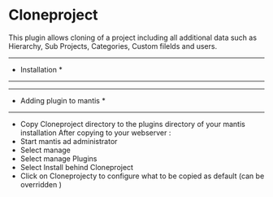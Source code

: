 # Cloneproject
This plugin allows cloning of a project including all additional data such as Hierarchy, Sub Projects, Categories, Custom filelds and users.
********************************************************************************************
* Installation                                                                             *
********************************************************************************************
 
	
************************************
* Adding plugin to mantis          *
************************************ 
- Copy Cloneproject directory to the plugins directory of your mantis installation
After copying to your webserver :
- Start mantis ad administrator
- Select manage
- Select manage Plugins
- Select Install behind Cloneproject
- Click on Cloneprojecty to configure what to be copied as default (can be overridden )
